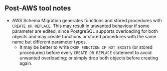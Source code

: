## Post-AWS tool notes

- AWS Schema Migration generates functions and stored procedures with `CREATE OR REPLACE`. This may result in unwanted behaviour if some parameter are edited, since PostgreSQL supports overloading for both objects and may create functions or stored procedures with the same name but different parameter types.
	- It may be better to write `DROP FUNCTION IF NOT EXISTS` (or stored procedures) before every `CREATE OR REPLACE` statement to avoid unwanted overloading; or simply drop both objects before creating again.
